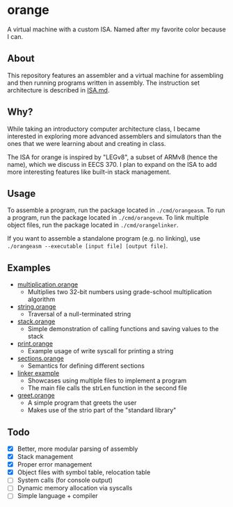 # orange

A virtual machine with a custom ISA. Named after my favorite color because I can.

## About

This repository features an assembler and a virtual machine for assembling and then running programs written in assembly. The instruction set architecture is described in [ISA.md](ISA.md).

## Why?

While taking an introductory computer architecture class, I became interested in exploring more advanced assemblers and simulators than the ones that we were learning about and creating in class.

The ISA for orange is inspired by "LEGv8", a subset of ARMv8 (hence the name), which we discuss in EECS 370. I plan to expand on the ISA to add more interesting features like built-in stack management. 

## Usage

To assemble a program, run the package located in `./cmd/orangeasm`. To run a program, run the package located in `./cmd/orangevm`. To link multiple object files, run the package located in `./cmd/orangelinker`.

If you want to assemble a standalone program (e.g. no linking), use `./orangeasm --executable [input file] [output file]`.

## Examples

- [multiplication.orange](./programs/multiplication.orange)
  - Multiplies two 32-bit numbers using grade-school multiplication algorithm
- [string.orange](./programs/string.orange)
  - Traversal of a null-terminated string
- [stack.orange](./programs/stack.orange)
  - Simple demonstration of calling functions and saving values to the stack
- [print.orange](./programs/print.orange)
  - Example usage of write syscall for printing a string
- [sections.orange](./programs/sections.orange)
  - Semantics for defining different sections
- [linker example](./programs/link)
  - Showcases using multiple files to implement a program
  - The main file calls the strLen function in the second file
- [greet.orange](./programs/greet/greet.orange)
  - A simple program that greets the user
  - Makes use of the strio part of the "standard library"

## Todo

- [x] Better, more modular parsing of assembly
- [x] Stack management
- [x] Proper error management
- [x] Object files with symbol table, relocation table
- [ ] System calls (for console output)
- [ ] Dynamic memory allocation via syscalls
- [ ] Simple language + compiler
